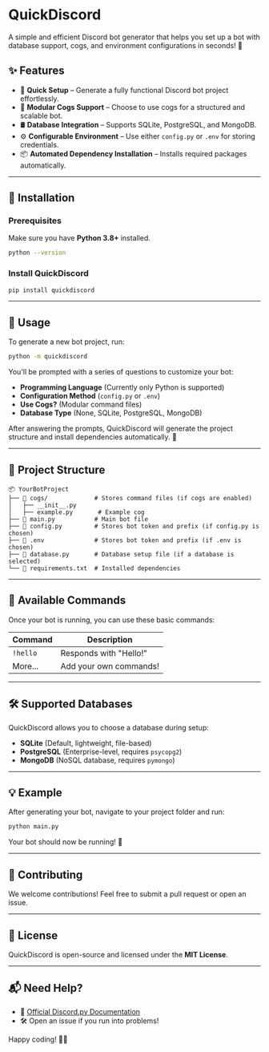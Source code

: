 # QuickDiscord

A simple and efficient Discord bot generator that helps you set up a bot with database support, cogs, and environment configurations in seconds! 🚀

## ✨ Features

- 🔧 **Quick Setup** – Generate a fully functional Discord bot project effortlessly.
- 📂 **Modular Cogs Support** – Choose to use cogs for a structured and scalable bot.
- 🛢️ **Database Integration** – Supports SQLite, PostgreSQL, and MongoDB.
- ⚙️ **Configurable Environment** – Use either `config.py` or `.env` for storing credentials.
- 📦 **Automated Dependency Installation** – Installs required packages automatically.

---

## 📌 Installation

### Prerequisites
Make sure you have **Python 3.8+** installed.

```bash
python --version
```

### Install QuickDiscord

```bash
pip install quickdiscord
```

---

## 🚀 Usage

To generate a new bot project, run:

```bash
python -m quickdiscord
```

You'll be prompted with a series of questions to customize your bot:

- **Programming Language** (Currently only Python is supported)
- **Configuration Method** (`config.py` or `.env`)
- **Use Cogs?** (Modular command files)
- **Database Type** (None, SQLite, PostgreSQL, MongoDB)

After answering the prompts, QuickDiscord will generate the project structure and install dependencies automatically. 🎉

---

## 📁 Project Structure

```
📦 YourBotProject
├── 📂 cogs/             # Stores command files (if cogs are enabled)
│   ├── __init__.py
│   ├── example.py       # Example cog
├── 📜 main.py           # Main bot file
├── 📜 config.py         # Stores bot token and prefix (if config.py is chosen)
├── 📜 .env              # Stores bot token and prefix (if .env is chosen)
├── 📜 database.py       # Database setup file (if a database is selected)
└── 📜 requirements.txt  # Installed dependencies
```

---

## 🔧 Available Commands

Once your bot is running, you can use these basic commands:

| Command  | Description        |
|----------|--------------------|
| `!hello` | Responds with "Hello!" |
| More...  | Add your own commands! |

---

## 🛠️ Supported Databases

QuickDiscord allows you to choose a database during setup:

- **SQLite** (Default, lightweight, file-based)
- **PostgreSQL** (Enterprise-level, requires `psycopg2`)
- **MongoDB** (NoSQL database, requires `pymongo`)

---

## 💡 Example

After generating your bot, navigate to your project folder and run:

```bash
python main.py
```

Your bot should now be running! 🎉

---

## 🎯 Contributing

We welcome contributions! Feel free to submit a pull request or open an issue.

---

## 📜 License

QuickDiscord is open-source and licensed under the **MIT License**.

---

## 📬 Need Help?

- 📖 [Official Discord.py Documentation](https://discordpy.readthedocs.io/en/stable/)
- 🛠️ Open an issue if you run into problems!

Happy coding! 🎩✨